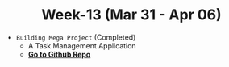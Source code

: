 <h1 align="center">Week-13 (Mar 31 - Apr 06)</h1>

- `Building Mega Project` (Completed)
  - A Task Management Application
  - [**Go to Github Repo**]()
